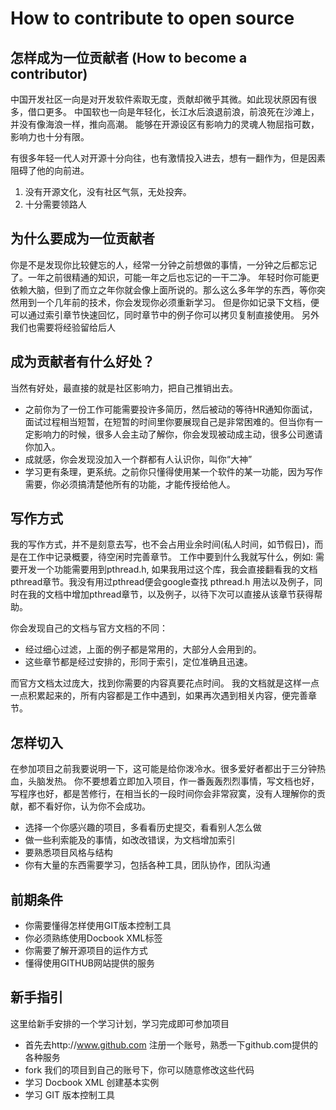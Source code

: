 How to contribute to open source
================================

怎样成为一位贡献者 (How to become a contributor)
---------------------------
中国开发社区一向是对开发软件索取无度，贡献却微乎其微。如此现状原因有很多，借口更多。 
中国软也一向是年轻化，长江水后浪退前浪，前浪死在沙滩上，并没有像海浪一样，推向高潮。
能够在开源设区有影响力的灵魂人物屈指可数，影响力也十分有限。

有很多年轻一代人对开源十分向往，也有激情投入进去，想有一翻作为，但是因素阻碍了他的向前进。 

1. 没有开源文化，没有社区气氛，无处投奔。 
2. 十分需要领路人

为什么要成为一位贡献者
----------------------
你是不是发现你比较健忘的人，经常一分钟之前想做的事情，一分钟之后都忘记了。一年之前很精通的知识，可能一年之后也忘记的一干二净。
年轻时你可能更依赖大脑，但到了而立之年你就会像上面所说的。那么这么多年学的东西，等你突然用到一个几年前的技术，你会发现你必须重新学习。
但是你如记录下文档，便可以通过索引章节快速回忆，同时章节中的例子你可以拷贝复制直接使用。
另外我们也需要将经验留给后人

成为贡献者有什么好处？
---------------------
当然有好处，最直接的就是社区影响力，把自己推销出去。
- 之前你为了一份工作可能需要投许多简历，然后被动的等待HR通知你面试，面试过程相当短暂，在短暂的时间里你要展现自己是非常困难的。但当你有一定影响力的时候，很多人会主动了解你，你会发现被动成主动，很多公司邀请你加入。
- 成就感，你会发现没加入一个群都有人认识你，叫你“大神”
- 学习更有条理，更系统。之前你只懂得使用某一个软件的某一功能，因为写作需要，你必须搞清楚他所有的功能，才能传授给他人。

写作方式
--------
我的写作方式，并不是刻意去写，也不会占用业余时间(私人时间，如节假日)，而是在工作中记录概要，待空闲时完善章节。
工作中要到什么我就写什么，例如: 需要开发一个功能需要用到pthread.h, 如果我用过这个库，我会直接翻看我的文档pthread章节。我没有用过pthread便会google查找 pthread.h 用法以及例子，同时在我的文档中增加pthread章节，以及例子，以待下次可以直接从该章节获得帮助。

你会发现自己的文档与官方文档的不同：
- 经过细心过滤，上面的例子都是常用的，大部分人会用到的。
- 这些章节都是经过安排的，形同于索引，定位准确且迅速。

而官方文档太过庞大，找到你需要的内容真要花点时间。
我的文档就是这样一点一点积累起来的，所有内容都是工作中遇到，如果再次遇到相关内容，便完善章节。

怎样切入
-------
在参加项目之前我要说明一下，这可能是给你泼冷水。很多爱好者都出于三分钟热血，头脑发热。
你不要想着立即加入项目，作一番轰轰烈烈事情，写文档也好，写程序也好，都是苦修行，在相当长的一段时间你会非常寂寞，没有人理解你的贡献，都不看好你，认为你不会成功。

- 选择一个你感兴趣的项目，多看看历史提交，看看别人怎么做
- 做一些利索能及的事情，如改改错误，为文档增加索引
- 要熟悉项目风格与结构
- 你有大量的东西需要学习，包括各种工具，团队协作，团队沟通

前期条件
--------
- 你需要懂得怎样使用GIT版本控制工具
- 你必须熟练使用Docbook XML标签
- 你需要了解开源项目的运作方式
- 懂得使用GITHUB网站提供的服务

新手指引
-------
这里给新手安排的一个学习计划，学习完成即可参加项目

- 首先去http://www.github.com 注册一个账号，熟悉一下github.com提供的各种服务
- fork 我们的项目到自己的账号下，你可以随意修改这些代码
- 学习 Docbook XML 创建基本实例
- 学习 GIT 版本控制工具

